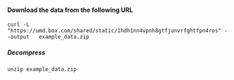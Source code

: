 #### Download the data from the following URL
```curl -L "https://umd.box.com/shared/static/1hdh1nn4vpnh8gtfjunvrfghtfpn4ros" --output   example_data.zip```

##### Decompress
```unzip example_data.zip```
